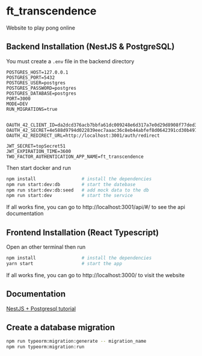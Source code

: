 # ft_transcendence
Website to play pong online

## Backend Installation (NestJS & PostgreSQL)

You must create a `.env` file in the backend directory
```
POSTGRES_HOST=127.0.0.1
POSTGRES_PORT=5432
POSTGRES_USER=postgres
POSTGRES_PASSWORD=postgres
POSTGRES_DATABASE=postgres
PORT=3000
MODE=DEV
RUN_MIGRATIONS=true


OAUTH_42_CLIENT_ID=da2dcd376acb7bbfa61dc009248e6d317a7e0d29d8908f77ded3016c7dd89f42
OAUTH_42_SECRET=4e588d9794d022839eec7aaac36c8eb44abfef8d0642391cd30b497c598e299a
OAUTH_42_REDIRECT_URL=http://localhost:3001/auth/redirect

JWT_SECRET=topSecret51
JWT_EXPIRATION_TIME=3600
TWO_FACTOR_AUTHENTICATION_APP_NAME=ft_transcendence
```

Then start docker and run

```bash
npm install                 # install the dependencies
npm run start:dev:db        # start the datebase
npm run start:dev:db:seed   # add mock data to the db
npm run start:dev           # start the service
```

If all works fine, you can go to http://localhost:3001/api/#/ to see the api documentation

## Frontend Installation (React Typescript)

Open an other terminal then run

```bash
npm install                 # install the dependencies
yarn start                  # start the app
```

If all works fine, you can go to http://localhost:3000/ to visit the website


## Documentation

[NestJS + Postgresql tutorial](https://medium.com/@gausmann.simon/nestjs-typeorm-and-postgresql-full-example-development-and-project-setup-working-with-database-c1a2b1b11b8f)

## Create a database migration

```bash
npm run typeorm:migration:generate -- migration_name
npm run typeorm:migration:run
```
